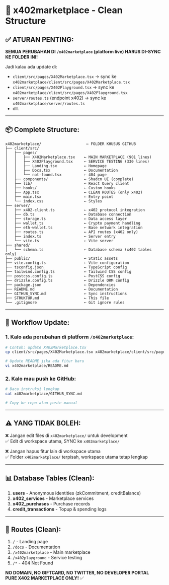 # 📁 x402marketplace - Clean Structure

## ✅ ATURAN PENTING:

**SEMUA PERUBAHAN DI `/x402marketplace` (platform live) HARUS DI-SYNC KE FOLDER INI!**

Jadi kalau ada update di:
- `client/src/pages/X402Marketplace.tsx` → sync ke `x402marketplace/client/src/pages/X402Marketplace.tsx`
- `client/src/pages/X402Playground.tsx` → sync ke `x402marketplace/client/src/pages/X402Playground.tsx`
- `server/routes.ts` (endpoint x402) → sync ke `x402marketplace/server/routes.ts`
- dll.

---

## 📦 Complete Structure:

```
x402marketplace/                    ← FOLDER KHUSUS GITHUB
├── client/src/
│   ├── pages/
│   │   ├── X402Marketplace.tsx    ← MAIN MARKETPLACE (901 lines)
│   │   ├── X402Playground.tsx     ← SERVICE TESTING (330 lines)
│   │   ├── Landing.tsx            ← Homepage
│   │   ├── Docs.tsx               ← Documentation
│   │   └── not-found.tsx          ← 404 page
│   ├── components/                ← Shadcn UI (complete)
│   ├── lib/                       ← React Query client
│   ├── hooks/                     ← Custom hooks
│   ├── App.tsx                    ← CLEAN ROUTES (only x402)
│   ├── main.tsx                   ← Entry point
│   └── index.css                  ← Styles
├── server/
│   ├── x402-client.ts             ← x402 protocol integration
│   ├── db.ts                      ← Database connection
│   ├── storage.ts                 ← Data access layer
│   ├── wallet.ts                  ← Crypto payment handling
│   ├── eth-wallet.ts              ← Base network integration
│   ├── routes.ts                  ← API routes (x402 only)
│   ├── index.ts                   ← Server entry
│   └── vite.ts                    ← Vite server
├── shared/
│   └── schema.ts                  ← Database schema (x402 tables only)
├── public/                        ← Static assets
├── vite.config.ts                 ← Vite configuration
├── tsconfig.json                  ← TypeScript config
├── tailwind.config.ts             ← Tailwind CSS config
├── postcss.config.js              ← PostCSS config
├── drizzle.config.ts              ← Drizzle ORM config
├── package.json                   ← Dependencies
├── README.md                      ← Documentation
├── GITHUB_SYNC.md                 ← Sync instructions
├── STRUKTUR.md                    ← This file
└── .gitignore                     ← Git ignore rules
```

---

## 🔄 Workflow Update:

### 1. Kalo ada perubahan di platform `/x402marketplace`:
```bash
# Contoh: update X402Marketplace.tsx
cp client/src/pages/X402Marketplace.tsx x402marketplace/client/src/pages/

# Update README jika ada fitur baru
vi x402marketplace/README.md
```

### 2. Kalo mau push ke GitHub:
```bash
# Baca instruksi lengkap
cat x402marketplace/GITHUB_SYNC.md

# Copy ke repo atau paste manual
```

---

## ⚠️ YANG TIDAK BOLEH:

❌ Jangan edit files di `x402marketplace/` untuk development  
✅ Edit di workspace utama, SYNC ke `x402marketplace/`

❌ Jangan hapus fitur lain di workspace utama  
✅ Folder `x402marketplace/` terpisah, workspace utama tetap lengkap

---

## 📊 Database Tables (Clean):

1. **users** - Anonymous identities (zkCommitment, creditBalance)
2. **x402_services** - Marketplace services
3. **x402_purchases** - Purchase records
4. **credit_transactions** - Topup & spending logs

---

## 🎯 Routes (Clean):

1. `/` - Landing page
2. `/docs` - Documentation
3. `/x402marketplace` - Main marketplace
4. `/x402playground` - Service testing
5. `/*` - 404 Not Found

**NO DOMAIN, NO GIFTCARD, NO TWITTER, NO DEVELOPER PORTAL**  
**PURE X402 MARKETPLACE ONLY!** ✅

